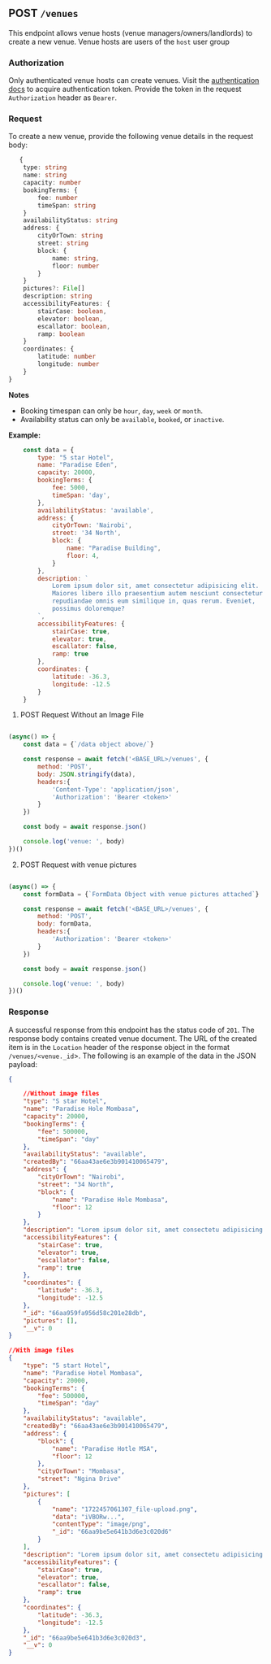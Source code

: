 ## POST `/venues`

This endpoint allows venue hosts (venue managers/owners/landlords) to create a new venue. Venue hosts are users of the `host` user group

### Authorization
Only authenticated venue hosts can create venues. Visit the [authentication docs](../authentication/authentication.md) to acquire authentication token. Provide the token in the request `Authorization` header as `Bearer`.

### Request
To create a new venue, provide the following venue details in the request body:

```typescript
   {
    type: string
    name: string
    capacity: number
    bookingTerms: {
        fee: number
        timeSpan: string
    }
    availabilityStatus: string
    address: {
        cityOrTown: string
        street: string
        block: {
            name: string,
            floor: number
        }
    }
    pictures?: File[]
    description: string
    accessibilityFeatures: {
        stairCase: boolean,
        elevator: boolean,
        escallator: boolean,
        ramp: boolean
    }
    coordinates: {
        latitude: number
        longitude: number
    }
}
```

**Notes**
- Booking timespan can only be `hour`, `day`, `week` or `month`.
- Availability status can only be `available`, `booked`, or `inactive`.


**Example:**

```javascript
    const data = {
        type: "5 star Hotel",
        name: "Paradise Eden",
        capacity: 20000,
        bookingTerms: {
            fee: 5000,
            timeSpan: 'day',
        },
        availabilityStatus: 'available',
        address: {
            cityOrTown: 'Nairobi',
            street: '34 North',
            block: {
                name: "Paradise Building",
                floor: 4,
            }
        },
        description: `
            Lorem ipsum dolor sit, amet consectetur adipisicing elit. 
            Maiores libero illo praesentium autem nesciunt consectetur 
            repudiandae omnis eum similique in, quas rerum. Eveniet, 
            possimus doloremque?
        `,
        accessibilityFeatures: {
            stairCase: true,
            elevator: true,
            escallator: false,
            ramp: true
        },
        coordinates: {
            latitude: -36.3,
            longitude: -12.5
        }
    }
```

1. POST Request Without an Image File

```javascript

(async() => {
    const data = {`/data object above/`}

    const response = await fetch('<BASE_URL>/venues', {
        method: 'POST',
        body: JSON.stringify(data),
        headers:{
            'Content-Type': 'application/json',
            'Authorization': 'Bearer <token>'
        }
    })

    const body = await response.json()

    console.log('venue: ', body)
})()
```

2. POST Request with venue pictures

```javascript

(async() => {
    const formData = {`FormData Object with venue pictures attached`}

    const response = await fetch('<BASE_URL>/venues', {
        method: 'POST',
        body: formData,
        headers:{
            'Authorization': 'Bearer <token>'
        }
    })

    const body = await response.json()

    console.log('venue: ', body)
})()
```

### Response

A successful response from this endpoint has the status code of `201`. The response body contains created venue document. The URL of the created item is in the `Location` header of the response object in the format `/venues/<venue._id`>. The following is an example of the data in the JSON payload:

```json
{

    //Without image files
    "type": "S star Hotel",
    "name": "Paradise Hole Mombasa",
    "capacity": 20000,
    "bookingTerms": {
        "fee": 500000,
        "timeSpan": "day"
    },
    "availabilityStatus": "available",
    "createdBy": "66aa43ae6e3b901410065479",
    "address": {
        "cityOrTown": "Nairobi",
        "street": "34 North",
        "block": {
            "name": "Paradise Hole Mombasa",
            "floor": 12
        }
    },
    "description": "Lorem ipsum dolor sit, amet consectetu adipisicing elit. Maiores libero illo praesentium autem nesciunt consectetur repudiandae omnis eum similique in, quas rerum. Eveniet, possimus doloremque?",
    "accessibilityFeatures": {
        "stairCase": true,
        "elevator": true,
        "escallator": false,
        "ramp": true
    },
    "coordinates": {
        "latitude": -36.3,
        "longitude": -12.5
    },
    "_id": "66aa959fa956d58c201e28db",
    "pictures": [],
    "__v": 0
}

//With image files
{
    "type": "5 start Hotel",
    "name": "Paradise Hotel Mombasa",
    "capacity": 20000,
    "bookingTerms": {
        "fee": 500000,
        "timeSpan": "day"
    },
    "availabilityStatus": "available",
    "createdBy": "66aa43ae6e3b901410065479",
    "address": {
        "block": {
            "name": "Paradise Hotle MSA",
            "floor": 12
        },
        "cityOrTown": "Mombasa",
        "street": "Ngina Drive"
    },
    "pictures": [
        {
            "name": "1722457061307_file-upload.png",
            "data": "iVBORw...",
            "contentType": "image/png",
            "_id": "66aa9be5e641b3d6e3c020d6"
        }
    ],
    "description": "Lorem ipsum dolor sit, amet consectetu adipisicing elit. Maiores libero illo praesentium autem nesciunt consectetur repudiandae omnis eum similique in, quas rerum. Eveniet, possimus doloremque?",
    "accessibilityFeatures": {
        "stairCase": true,
        "elevator": true,
        "escallator": false,
        "ramp": true
    },
    "coordinates": {
        "latitude": -36.3,
        "longitude": -12.5
    },
    "_id": "66aa9be5e641b3d6e3c020d3",
    "__v": 0
}
```
